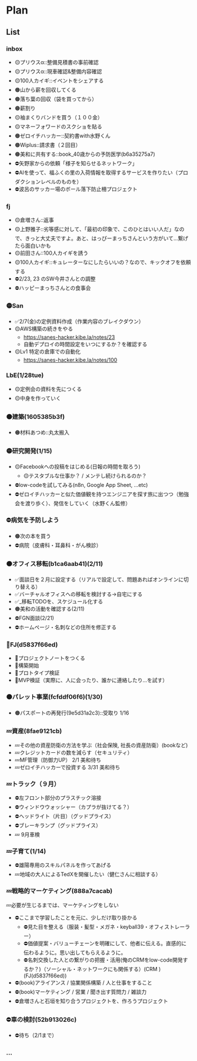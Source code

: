 # Plan
## List
### inbox
- 🟡プリウスα::整備見積書の事前確認
- 🟡プリウスα::現車確認&整備内容確認
- 🟡100人カイギ::イベントをシェアする
- 🟠山から薪を回収してくる
- 🟠落ち葉の回収（袋を買ってから）
- 🟠薪割り
- 🟡袖まくりバンドを買う（１００金）
- 🟡マネーフォワードのスクショを貼る
- 🟠ゼロイチハッカー::契約書with水野くん
- 🟠Wiplus::請求書（２回目）
- 🟠美和に共有する::book_40歳からの予防医学(b6a35275a7)
- ⛔️矢野家からの依頼「様子を知らせるネットワーク」
- ⛔️AIを使って、福ふくの里の入荷情報を取得するサービスを作りたい（プロダクションレベルのものを）
- ⛔️波呂のサッカー場のボール落下防止柵プロジェクト

### fj
- 🟡倉増さん::返事
- 🟡上野雅子::劣等感に対して、「最初の印象で、このひとはいい人だ」なので、きっと大丈夫ですよ。あと、はっぴーまっちさんという方がいて...繋げたら面白いかも
- 🟡前田さん::100人カイギを誘う
- 🟡100人カイギ::キュレーターなにしたらいいの？なので、キックオフを依頼する
- ⛔️2/23, 23 のSW今井さんとの調整
- ⛔️ハッピーまっちさんとの食事会

### 🟡San
- ✅2/7(金)の定例資料作成（作業内容のブレイクダウン）
- 🟡AWS構築の続きをやる
  - https://sanes-hacker.kibe.la/notes/23
  - 自動デプロイの時間設定をいつにするか？を確認する
- 🟡Lv1 特定の倉庫での自動化
  - https://sanes-hacker.kibe.la/notes/100

### LbE(1/28tue)
- 🟡定例会の資料を先につくる
- 🟡中身を作っていく

### 🟠建築(1605385b3f)
- 🟠材料あつめ::丸太搬入

### 🟡研究開発(1/15)
- 🟡Facebookへの投稿をはじめる(日報の時間を取ろう)
  - 🟡テスタブルな仕事か？ / メンテし続けられるのか？
- ⛔️low-codeを試してみる(n8n, Google App Sheet, ...etc)
- ⛔️ゼロイチハッカーと似た価値観を持つエンジニアを探す旅に出つつ（勉強会を渡り歩く）、発信をしていく（水野くん監修）

### ⛔️病気を予防しよう
- 🟠次の本を買う
- ⛔️病院（皮膚科・耳鼻科・がん検診）

### 🟠オフィス移転(b1ca6aab41)(2/11)
- ✅面談日を２月に設定する（リアルで設定して、問題あればオンラインに切り替える）
- ✅バーチャルオフィスへの移転を検討する→自宅にする
- ✅_移転TODOを、スケジュール化する
- 🟠美和の活動を確認する(2/11)
- ⛔️FGN面談(2/21)
- ⛔️ホームページ・名刺などの住所を修正する

### 🐢FJ(d5837f66ed)
- 🐢プロジェクトノートをつくる
- 🐢構築開始
- 🐢プロトタイプ検証
- 🐢MVP検証（実際に、人に会ったり、誰かに連絡したり...を試す）

### 🟠パレット事業(fcfddf06f6)(1/30)
- 🟠パスポートの再発行(9e5d31a2c3)::受取り 1/16

### 💤資産(8fae9121cb)
- 💤その他の資産防衛の方法を学ぶ（社会保険, 社長の資産防衛）(bookなど)
- 💤クレジットカードの数を減らす（セキュリティ）
- 💤MF管理（防御力UP） 2/1 美和待ち
- 💤ゼロイチハッカーで投資する 3/31 美和待ち


### 💤トラック（９月）
- ⛔️左フロント部分のプラスチック溶接
- ⛔️ウィンドウウォッシャー（カプラが抜けてる？）
- ⛔️ヘッドライト（片目）（グッドプライス）
- ⛔️ブレーキランプ（グッドプライス）
- 💤 9月車検

### 💤子育て(1/14)
- ⛔️雄陽専用のスキルパネルを作ってあげる
- 💤地域の大人によるTedXを開催したい（健仁さんに相談する）

### 💤戦略的マーケティング(888a7cacab)
💤必要が生じるまでは、マーケティングをしない
- ⛔️ここまで学習したことを元に、少しだけ取り掛かる
  - ⛔️見た目を整える（服装・髪型・メガネ・keyball39・オフィストレーラー）
  - ⛔️価値提案・バリューチェーンを明確にして、他者に伝える。直感的に伝わるように。思い出してもらえるように。
  - ⛔️名刺交換した人との繋がりの把握・活用(俺のCRMをlow-code開発するか？)（ソーシャル・ネットワークにも関係する）(CRM )(FJ(d5837f66ed))
- ⛔️(book)アライアンス / 協業関係構築 / 人と仕事をすること
- ⛔️(book)マーケティング / 営業 / 聞き出す質問力 / 雑談力
- ⛔️倉増さんと石垣を知り合うプロジェクトを、作ろうプロジェクト

### ⛔️車の検討(52b913026c)
- ⛔️待ち（2/1まで）



### ...
















